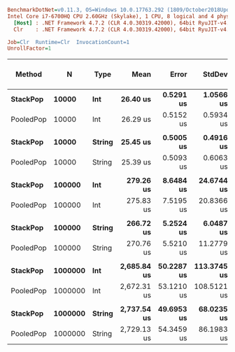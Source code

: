 ``` ini

BenchmarkDotNet=v0.11.3, OS=Windows 10.0.17763.292 (1809/October2018Update/Redstone5)
Intel Core i7-6700HQ CPU 2.60GHz (Skylake), 1 CPU, 8 logical and 4 physical cores
  [Host] : .NET Framework 4.7.2 (CLR 4.0.30319.42000), 64bit RyuJIT-v4.7.3260.0
  Clr    : .NET Framework 4.7.2 (CLR 4.0.30319.42000), 64bit RyuJIT-v4.7.3260.0

Job=Clr  Runtime=Clr  InvocationCount=1  
UnrollFactor=1  

```
|    Method |       N |   Type |        Mean |      Error |      StdDev |      Median | Ratio | RatioSD | Gen 0/1k Op | Gen 1/1k Op | Gen 2/1k Op | Allocated Memory/Op |
|---------- |-------- |------- |------------:|-----------:|------------:|------------:|------:|--------:|------------:|------------:|------------:|--------------------:|
|  **StackPop** |   **10000** |    **Int** |    **26.40 us** |  **0.5291 us** |   **1.0566 us** |    **25.88 us** |  **1.00** |    **0.00** |           **-** |           **-** |           **-** |                   **-** |
| PooledPop |   10000 |    Int |    26.29 us |  0.5152 us |   0.5934 us |    26.19 us |  1.00 |    0.05 |           - |           - |           - |                   - |
|           |         |        |             |            |             |             |       |         |             |             |             |                     |
|  **StackPop** |   **10000** | **String** |    **25.45 us** |  **0.5005 us** |   **0.4916 us** |    **25.24 us** |  **1.00** |    **0.00** |           **-** |           **-** |           **-** |                   **-** |
| PooledPop |   10000 | String |    25.39 us |  0.5093 us |   0.6063 us |    25.21 us |  0.99 |    0.02 |           - |           - |           - |                   - |
|           |         |        |             |            |             |             |       |         |             |             |             |                     |
|  **StackPop** |  **100000** |    **Int** |   **279.26 us** |  **8.6484 us** |  **24.6744 us** |   **271.05 us** |  **1.00** |    **0.00** |           **-** |           **-** |           **-** |                   **-** |
| PooledPop |  100000 |    Int |   275.83 us |  7.5195 us |  20.8366 us |   264.79 us |  0.99 |    0.12 |           - |           - |           - |                   - |
|           |         |        |             |            |             |             |       |         |             |             |             |                     |
|  **StackPop** |  **100000** | **String** |   **266.72 us** |  **5.2524 us** |   **6.0487 us** |   **267.12 us** |  **1.00** |    **0.00** |           **-** |           **-** |           **-** |                   **-** |
| PooledPop |  100000 | String |   270.76 us |  5.5210 us |  11.2779 us |   266.17 us |  1.02 |    0.06 |           - |           - |           - |                   - |
|           |         |        |             |            |             |             |       |         |             |             |             |                     |
|  **StackPop** | **1000000** |    **Int** | **2,685.84 us** | **50.2287 us** | **113.3745 us** | **2,645.49 us** |  **1.00** |    **0.00** |           **-** |           **-** |           **-** |                   **-** |
| PooledPop | 1000000 |    Int | 2,672.31 us | 53.1210 us | 108.5121 us | 2,638.71 us |  0.99 |    0.06 |           - |           - |           - |                   - |
|           |         |        |             |            |             |             |       |         |             |             |             |                     |
|  **StackPop** | **1000000** | **String** | **2,737.54 us** | **49.6953 us** |  **68.0235 us** | **2,710.44 us** |  **1.00** |    **0.00** |           **-** |           **-** |           **-** |                   **-** |
| PooledPop | 1000000 | String | 2,729.13 us | 54.3459 us |  86.1983 us | 2,715.41 us |  1.00 |    0.04 |           - |           - |           - |                   - |
